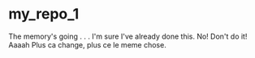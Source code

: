 # my_repo_1
The memory's going . . . I'm sure I've already done this.
No! Don't do it!
Aaaah
Plus ca change, plus ce le meme chose.
